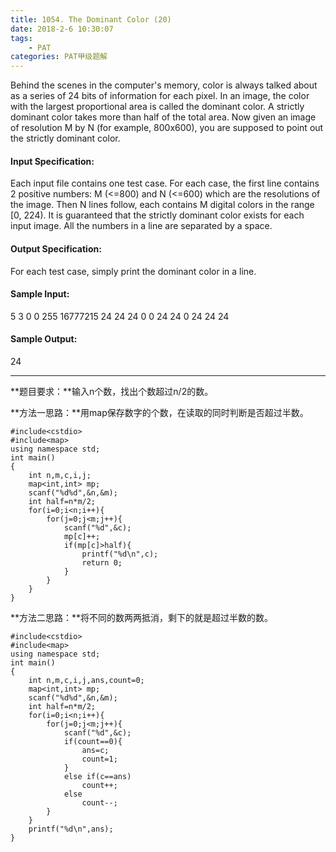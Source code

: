 ```yaml
---
title: 1054. The Dominant Color (20)
date: 2018-2-6 10:30:07
tags: 
	- PAT
categories: PAT甲级题解
---
```


Behind the scenes in the computer's memory, color is always talked about as a series of 24 bits of information for each pixel. In an image, the color with the largest proportional area is called the dominant color. A strictly dominant color takes more than half of the total area. Now given an image of resolution M by N (for example, 800x600), you are supposed to point out the strictly dominant color.

#### Input Specification:

Each input file contains one test case. For each case, the first line contains 2 positive numbers: M (<=800) and N (<=600) which are the resolutions of the image. Then N lines follow, each contains M digital colors in the range [0, 224). It is guaranteed that the strictly dominant color exists for each input image. All the numbers in a line are separated by a space.

#### Output Specification:

For each test case, simply print the dominant color in a line.

#### Sample Input:
5 3
0 0 255 16777215 24
24 24 0 0 24
24 0 24 24 24
#### Sample Output:
24
***
**题目要求：**输入n个数，找出个数超过n/2的数。

**方法一思路：**用map保存数字的个数，在读取的同时判断是否超过半数。

```
#include<cstdio>
#include<map>
using namespace std;
int main()
{
    int n,m,c,i,j;
    map<int,int> mp;
    scanf("%d%d",&n,&m);
    int half=n*m/2;
    for(i=0;i<n;i++){
        for(j=0;j<m;j++){
            scanf("%d",&c);
            mp[c]++;
            if(mp[c]>half){
                printf("%d\n",c);
                return 0;
            }
        }
    }
}
```
**方法二思路：**将不同的数两两抵消，剩下的就是超过半数的数。
```
#include<cstdio>
#include<map>
using namespace std;
int main()
{
    int n,m,c,i,j,ans,count=0;
    map<int,int> mp;
    scanf("%d%d",&n,&m);
    int half=n*m/2;
    for(i=0;i<n;i++){
        for(j=0;j<m;j++){
            scanf("%d",&c);
            if(count==0){
                ans=c;
                count=1;
            }
            else if(c==ans)
                count++;
            else
                count--;
        }
    }
    printf("%d\n",ans);
}
```